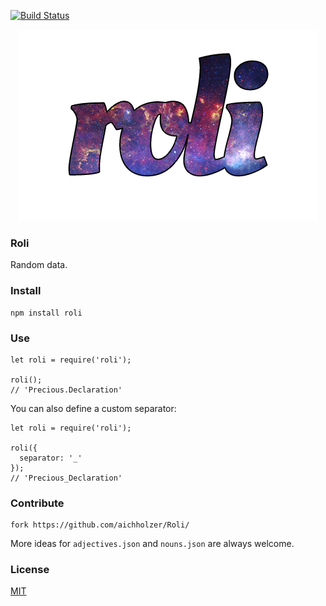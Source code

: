 [![Build Status](https://travis-ci.org/aichholzer/Roli.svg?branch=master)](https://travis-ci.org/aichholzer/Roli)
<p align="center">
	<a href="https://github.com/aichholzer/Roli"><img src="media/roli.png" alt="roli" /></a>
</p>


### Roli
Random data.


### Install
```
npm install roli
```


### Use
```
let roli = require('roli');

roli();
// 'Precious.Declaration'
```

You can also define a custom separator:

```
let roli = require('roli');

roli({
  separator: '_'
});
// 'Precious_Declaration'
```


### Contribute
```
fork https://github.com/aichholzer/Roli/
```

More ideas for `adjectives.json` and `nouns.json` are always welcome.


### License

[MIT](https://github.com/aichholzer/Roli/blob/master/LICENSE)
